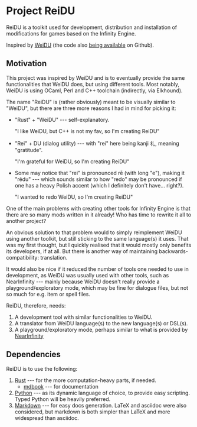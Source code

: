 # Project ReiDU
ReiDU is a toolkit used for development, distribution and installation of modifications for games based on the Infinity Engine.

Inspired by [WeiDU](https://weidu.org/) (the code also
[being available](https://github.com/WeiDUorg/weidu) on Github).


## Motivation
This project was inspired by WeiDU and is to eventually provide the same
functionalities that WeiDU does, but using different tools. Most notably,
WeiDU is using OCaml, Perl and C++ toolchain (indirectly, via Elkhound).

The name "ReiDU" is (rather obviously) meant to be visually similar
to "WeiDU", but there are three more reasons I had in mind for picking it:
* "Rust" + "WeiDU" --- self-explanatory.

  "I like WeiDU, but C++ is not my fav, so I'm creating ReiDU"
* "Rei" + DU (dialog utility) --- with "rei" here being kanji 礼,
  meaning "gratitude".

  "I'm grateful for WeiDU, so I'm creating ReiDU"
* Some may notice that "rei" is pronounced rē (with long "e"),
  making it "rēdu" --- which sounds similar to how "redo" may be pronounced
  if one has a heavy Polish accent (which I definitely don't have... right?).

  "I wanted to redo WeiDU, so I'm creating ReiDU"

One of the main problems with creating other tools for Infinity Engine is that
there are so many mods written in it already! Who has time to rewrite it all
to another project?

An obvious solution to that problem would to simply reimplement WeiDU using
another toolkit, but still sticking to the same language(s) it uses. That
was my first thought, but I quickly realised that it would mostly only benefits
its developers, if at all. But there is another way of maintaining
backwards-compatibility: translation.

It would also be nice if it reduced the number of tools one needed to use
in development, as WeiDU was usually used with other tools, such
as NearInfinity --- mainly because WeiDU doesn't really provide
a playground/exploratory mode, which may be fine for dialogue files,
but not so much for e.g. item or spell files.

ReiDU, therefore, needs:
1. A development tool with similar functionalities to WeiDU.
2. A translator from WeiDU language(s) to the new language(s) or DSL(s).
3. A playground/exploratory mode, perhaps similar to what is provided
   by [NearInfinity](https://github.com/Argent77/NearInfinity)


## Dependencies
ReiDU is to use the following:
1. [Rust](https://www.rust-lang.org/) --- for the more computation-heavy parts,
   if needed.
   * [mdbook](https://rust-lang.github.io/mdBook/) --- for documentation
2. [Python](https://www.python.org/) --- as its dynamic language of choice,
   to provide easy scripting. Typed Python will be heavily preferred.
3. [Markdown](https://www.markdownguide.org/) --- for easy docs generation.
   LaTeX and asciidoc were also considered, but markdown is both simpler
   than LaTeX and more widespread than asciidoc.
